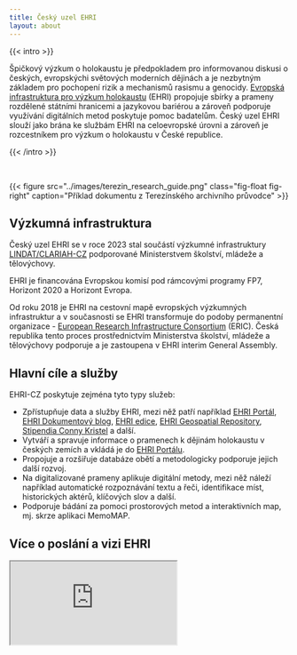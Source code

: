 ```yaml
---
title: Český uzel EHRI
layout: about
---
```



{{< intro >}}

Špičkový výzkum o holokaustu je předpokladem pro informovanou diskusi o českých, evropskýchi světových moderních dějinách a je nezbytným základem pro pochopení rizik a mechanismů rasismu a genocidy. [Evropská infrastruktura pro výzkum holokaustu](https://www.ehri-project.eu/) (EHRI) propojuje sbírky a prameny rozdělené státními hranicemi a jazykovou bariérou a zároveň podporuje využívání digitálních metod poskytuje pomoc badatelům. Český uzel EHRI slouží jako brána ke službám EHRI na celoevropské úrovni a zároveň je rozcestníkem pro výzkum o holokaustu v České republice.

{{< /intro >}}

<br>

{{< figure src="../images/terezin_research_guide.png" class="fig-float fig-right" caption="Příklad dokumentu z Terezínského archivního průvodce" >}}

## Výzkumná infrastruktura


Český uzel EHRI se v roce 2023 stal součástí výzkumné infrastruktury [LINDAT/CLARIAH-CZ](https://www.lindat.cz/) podporované Ministerstvem školství, mládeže a tělovýchovy. 

EHRI je financována Evropskou komisí pod rámcovými programy FP7, Horizont 2020 a Horizont Evropa.

<!-- FIXME: utváření ERICu -->
Od roku 2018 je EHRI na cestovní mapě evropských výzkumných infrastruktur a v současnosti se EHRI transformuje do podoby permanentní organizace - [European Research Infrastructure Consortium](https://research-and-innovation.ec.europa.eu/strategy/strategy-2020-2024/our-digital-future/european-research-infrastructures/eric_en) (ERIC). Česká republika tento proces prostřednictvím Ministerstva školství, mládeže a tělovýchovy podporuje a je zastoupena v EHRI interim General Assembly.

## Hlavní cíle a služby

EHRI-CZ poskytuje zejména tyto typy služeb:

- Zpřístupňuje data a služby EHRI, mezi něž patří například [EHRI Portál](https://portal.ehri-project.eu/), [EHRI Dokumentový blog](https://blog.ehri-project.eu), [EHRI edice](https://www.ehri-project.eu/ehri-online-editions), [EHRI Geospatial Repository](https://geodata.ehri-project.eu/), [Stipendia Conny Kristel](https://www.ehri-project.eu/Conny-Kristel-Fellowships_2023) a další.
- Vytváří a spravuje informace o pramenech k dějinám holokaustu v českých zemích a vkládá je do [EHRI Portálu](https://portal.ehri-project.eu/).
- Propojuje a rozšiřuje databáze obětí a metodologicky podporuje jejich další rozvoj.
- Na digitalizované prameny aplikuje digitální metody, mezi něž náleží například automatické rozpoznávání textu a řeči, identifikace míst, historických aktérů, klíčových slov a další.
- Podporuje bádání za pomoci prostorových metod a interaktivních map, mj. skrze aplikaci MemoMAP.

## Více o poslání a vizi EHRI

<iframe
     class="video-embed"
     style="color:#46463D00"
     src="https://www.youtube.com/embed/HR_R0SSMWz0" title="YouTube video player"
     allow="accelerometer; autoplay; clipboard-write; encrypted-media; gyroscope; picture-in-picture"
     allowfullscreen="">
</iframe>

<!--
EHRI-CZ bude usilovat o zajištění dlouhodobé udržitelnosti výzkumu holocaustu v rámci České republiky i mimo ni prostřednictvím:

* zastupování českých institucí, které obsahují materiály související se studiemi holokaustu, za účelem vytvoření silného výzkumného konsorcia;
* propojení zdrojů prostřednictvím nejmodernější digitální infrastruktury;
* vývoje inovativních nástrojů digitálního výzkumu;
* nabídky stipendií a vzdělávacích příležitostí pro badatele, archiváře a odborníky v oblasti památkové péče.

Dopad EHRI je primárně vědecký, nicméně infrastruktura také podporuje širší sociální a politickou agendu. Nedávný vzestup ntisemitismu, xenofobie a agresivního nacionalismu v Evropě i mimo ni dokazuje, že výzkum holocaustu není nikdy čistě akademickým zájmem, ale předpokladem otevřených a nediskriminačních společností v Evropě i mimo ni.
-->
<!--
TODO: remove contact info
-->
